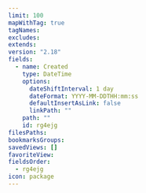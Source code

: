 ```yaml
---
limit: 100
mapWithTag: true
tagNames: 
excludes: 
extends: 
version: "2.18"
fields:
  - name: Created
    type: DateTime
    options:
      dateShiftInterval: 1 day
      dateFormat: YYYY-MM-DDTHH:mm:ss
      defaultInsertAsLink: false
      linkPath: ""
    path: ""
    id: rg4ejg
filesPaths: 
bookmarksGroups: 
savedViews: []
favoriteView: 
fieldsOrder:
  - rg4ejg
icon: package
---
```

